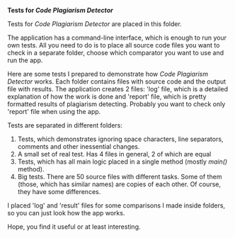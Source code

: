 **Tests for _Code Plagiarism Detector_**

Tests for _Code Plagiarism Detector_ are placed in this folder.

The application has a command-line interface, which is enough to run your own tests. All you need to do is to place all source code files you want to check in a separate folder, choose which comparator you want to use and run the app.     

Here are some tests I prepared to demonstrate how _Code Plagiarism Detector_ works.  Each folder contains files with source code and the output file with results. The application creates 2 files: 'log' file, which is a detailed explanation of how 
the work is done and 'report' file, which is pretty formatted results of plagiarism detecting. Probably you want to check only 'report' file when using the app.  

Tests are separated in different folders: 
  
1. Tests, which demonstrates ignoring space characters, line separators, comments and other inessential changes.
2. A small set of real test. Has 4 files in general, 2 of which are equal
3. Tests, which has all main logic placed in a single method (mostly _main()_ method).
4. Big tests. There are 50 source files with different tasks. Some of them (those, which has similar names) are copies of each other. 
Of course, they have some differences. 

I placed 'log' and 'result' files for some comparisons I made inside folders, so you can just look how the app works. 

Hope, you find it useful or at least interesting.
